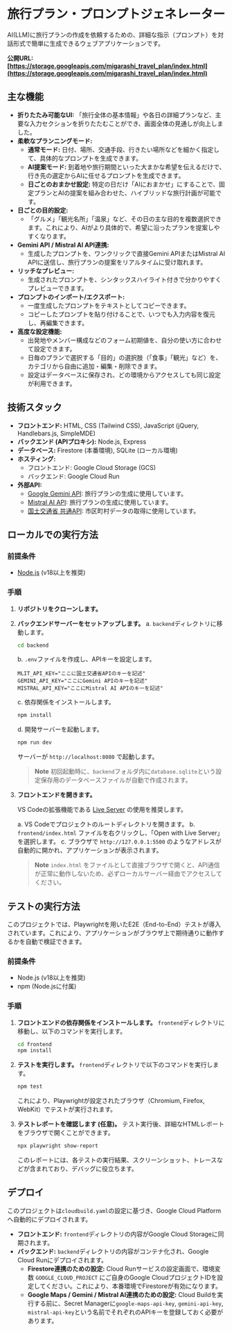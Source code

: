 # 旅行プラン・プロンプトジェネレーター

AI(LLM)に旅行プランの作成を依頼するための、詳細な指示（プロンプト）を対話形式で簡単に生成できるウェブアプリケーションです。

**公開URL: [https://storage.googleapis.com/migarashi_travel_plan/index.html](https://storage.googleapis.com/migarashi_travel_plan/index.html)**

## 主な機能

*   **折りたたみ可能なUI:** 「旅行全体の基本情報」や各日の詳細プランなど、主要な入力セクションを折りたたむことができ、画面全体の見通しが向上しました。
*   **柔軟なプランニングモード:**
    *   **通常モード:** 日付、場所、交通手段、行きたい場所などを細かく指定して、具体的なプロンプトを生成できます。
    *   **AI提案モード:** 到着地や旅行期間といった大まかな希望を伝えるだけで、行き先の選定からAIに任せるプロンプトを生成できます。
    *   **日ごとのおまかせ設定:** 特定の日だけ「AIにおまかせ」にすることで、固定プランとAIの提案を組み合わせた、ハイブリッドな旅行計画が可能です。
*   **日ごとの目的設定:**
    *   「グルメ」「観光名所」「温泉」など、その日の主な目的を複数選択できます。これにより、AIがより具体的で、希望に沿ったプランを提案しやすくなります。
*   **Gemini API / Mistral AI API連携:**
    *   生成したプロンプトを、ワンクリックで直接Gemini APIまたはMistral AI APIに送信し、旅行プランの提案をリアルタイムに受け取れます。
*   **リッチなプレビュー:**
    *   生成されたプロンプトを、シンタックスハイライト付きで分かりやすくプレビューできます。
*   **プロンプトのインポート/エクスポート:**
    *   一度生成したプロンプトをテキストとしてコピーできます。
    *   コピーしたプロンプトを貼り付けることで、いつでも入力内容を復元し、再編集できます。
*   **高度な設定機能:**
    *   出発地やメンバー構成などのフォーム初期値を、自分の使い方に合わせて設定できます。
    *   日毎のプランで選択する「目的」の選択肢（「食事」「観光」など）を、カテゴリから自由に追加・編集・削除できます。
    *   設定はデータベースに保存され、どの環境からアクセスしても同じ設定が利用できます。

## 技術スタック

*   **フロントエンド:** HTML, CSS (Tailwind CSS), JavaScript (jQuery, Handlebars.js, SimpleMDE)
*   **バックエンド (APIプロキシ):** Node.js, Express
*   **データベース:** Firestore (本番環境), SQLite (ローカル環境)
*   **ホスティング:**
    *   フロントエンド: Google Cloud Storage (GCS)
    *   バックエンド: Google Cloud Run
*   **外部API:**
    *   [Google Gemini API](https://ai.google.dev/): 旅行プランの生成に使用しています。
    *   [Mistral AI API](https://mistral.ai/): 旅行プランの生成に使用しています。
    *   [国土交通省 共通API](https://www.mlit.go.jp/plateau/api/): 市区町村データの取得に使用しています。

## ローカルでの実行方法

### 前提条件

*   [Node.js](https://nodejs.org/) (v18以上を推奨)

### 手順

1.  **リポジトリをクローンします。**

2.  **バックエンドサーバーをセットアップします。**
    a. `backend`ディレクトリに移動します。
       ```bash
       cd backend
       ```
    b. `.env`ファイルを作成し、APIキーを設定します。
       ```
       MLIT_API_KEY="ここに国土交通省APIのキーを記述"
       GEMINI_API_KEY="ここにGemini APIのキーを記述"
       MISTRAL_API_KEY="ここにMistral AI APIのキーを記述"
       ```
    c. 依存関係をインストールします。
       ```bash
       npm install
       ```
    d. 開発サーバーを起動します。
       ```bash
       npm run dev
       ```
       サーバーが `http://localhost:8080` で起動します。

    > **Note**
    > 初回起動時に、`backend`フォルダ内に`database.sqlite`という設定保存用のデータベースファイルが自動で作成されます。

3.  **フロントエンドを開きます。**

    VS Codeの拡張機能である [Live Server](https://marketplace.visualstudio.com/items?itemName=ritwickdey.LiveServer) の使用を推奨します。

    a. VS Codeでプロジェクトのルートディレクトリを開きます。
    b. `frontend/index.html` ファイルを右クリックし、「Open with Live Server」を選択します。
    c. ブラウザで `http://127.0.0.1:5500` のようなアドレスが自動的に開かれ、アプリケーションが表示されます。

    > **Note**
    > `index.html` をファイルとして直接ブラウザで開くと、API通信が正常に動作しないため、必ずローカルサーバー経由でアクセスしてください。

## テストの実行方法

このプロジェクトでは、Playwrightを用いたE2E（End-to-End）テストが導入されています。これにより、アプリケーションがブラウザ上で期待通りに動作するかを自動で検証できます。

### 前提条件

*   Node.js (v18以上を推奨)
*   npm (Node.jsに付属)

### 手順

1.  **フロントエンドの依存関係をインストールします。**
    `frontend`ディレクトリに移動し、以下のコマンドを実行します。
    ```bash
    cd frontend
    npm install
    ```

2.  **テストを実行します。**
    `frontend`ディレクトリで以下のコマンドを実行します。
    ```bash
    npm test
    ```
    これにより、Playwrightが設定されたブラウザ（Chromium, Firefox, WebKit）でテストが実行されます。

3.  **テストレポートを確認します (任意)。**
    テスト実行後、詳細なHTMLレポートをブラウザで開くことができます。
    ```bash
    npx playwright show-report
    ```
    このレポートには、各テストの実行結果、スクリーンショット、トレースなどが含まれており、デバッグに役立ちます。

## デプロイ

このプロジェクトは`cloudbuild.yaml`の設定に基づき、Google Cloud Platformへ自動的にデプロイされます。

*   **フロントエンド:** `frontend`ディレクトリの内容がGoogle Cloud Storageに同期されます。
*   **バックエンド:** `backend`ディレクトリの内容がコンテナ化され、Google Cloud Runにデプロイされます。
    *   **Firestore連携のための設定:** Cloud Runサービスの設定画面で、環境変数 `GOOGLE_CLOUD_PROJECT` にご自身のGoogle CloudプロジェクトIDを設定してください。これにより、本番環境でFirestoreが有効になります。
    *   **Google Maps / Gemini / Mistral AI連携のための設定:** Cloud Buildを実行する前に、Secret Managerに`google-maps-api-key`, `gemini-api-key`, `mistral-api-key`という名前でそれぞれのAPIキーを登録しておく必要があります。